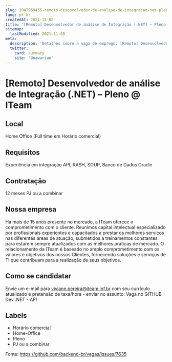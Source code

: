 ```yaml
---
slug: 1047959455-remoto-desenvolvedor-de-analise-de-integracao-net-pleno-at-iteam
lang: pt-br
createdAt: 2021-11-08
title: '[Remoto] Desenvolvedor de análise de Integração (.NET) – Pleno @ ITeam - Vaga de Emprego'
sitemap:
  lastModified: 2021-11-08
meta:
  description: 'Detalhes sobre a vaga de emprego: [Remoto] Desenvolvedor de análise de Integração (.NET) – Pleno @ ITeam'
  twitter:
    card: summary
    site: '@nawarian'
---
```


# [Remoto] Desenvolvedor de análise de Integração (.NET) – Pleno @ ITeam

<!--
==================================================
POR FAVOR, SÓ POSTE SE A VAGA FOR PARA TRABALHAR COM REACT OU TECNOLOGIAS DO ECOSSISTEMA!

Exemplo: [São Paulo] Developer na NOME DA EMPRESA`
==================================================
-->


## Local

Home Office (Full time em Horário comercial)

## Requisitos

Experiência em integração API, RASH, SOUP, Banco de Dados Oracle

## Contratação

12 meses 
PJ ou a combinar 


## Nossa empresa

Há mais de 15 anos presente no mercado, a ITeam oferece o comprometimento com o cliente.
Reunimos capital intelectual especializado por profissionais experientes e capacitados a prestar os melhores serviços nas diferentes áreas de atuação, submetidos a treinamentos constantes para estarem sempre atualizados com as melhores práticas de mercado. 
O relacionamento da ITeam é baseado no amplo comprometimento com os valores e objetivos dos nossos Clientes, fornecendo soluções e serviços de TI que contribuam para a realização de seus objetivos.

## Como se candidatar

Envie um e-mail para viviane.pereira@iteam.inf.br com seu currículo atualizado e pretensão de taxa/hora - enviar no assunto: Vaga no GITHUB - Dev .NET - API

## Labels

- Horário comercial
- Home-Office
- Pleno
- PJ ou a combinar

Fonte: https://github.com/backend-br/vagas/issues/7635